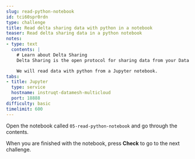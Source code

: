 ```yaml
---
slug: read-python-notebook
id: tci60spr0rdn
type: challenge
title: Read delta sharing data with python in a notebook
teaser: Read delta sharing data in a python notebook
notes:
- type: text
  contents: |
    # Learn about Delta Sharing
    Delta Sharing is the open protocol for sharing data from your Data Mesh!

    We will read data with python from a Jupyter notebook.
tabs:
- title: Jupyter
  type: service
  hostname: instruqt-datamesh-multicloud
  port: 18888
difficulty: basic
timelimit: 600
---
```


Open the notebook called `05-read-python-notebook` and go through the contents.

When you are finished with the notebook, press **Check** to go to the next challenge.
